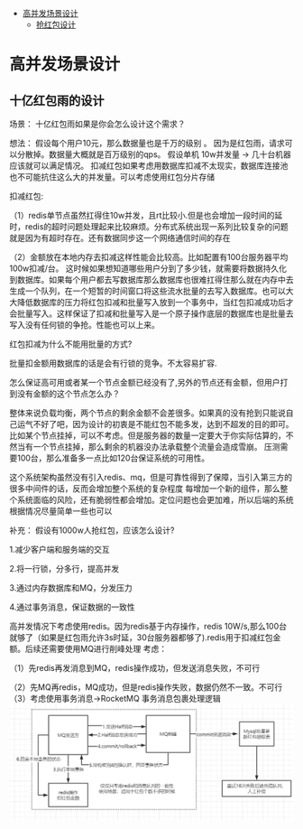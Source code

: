 - [高并发场景设计](#高并发场景设计)
    - [抢红包设计](#抢红包设计)
    


# 高并发场景设计
## 十亿红包雨的设计
场景：
十亿红包雨如果是你会怎么设计这个需求？

想法： 假设每个用户10元，那么数据量也是千万的级别 。 因为是红包雨，请求可以分散掉。数据量大概就是百万级别的qps。
假设单机 10w并发量 -> 几十台机器应该就可以满足情况。
扣减红包如果考虑用数据库扣减不太现实，数据库连接池也不可能抗住这么大的并发量。可以考虑使用红包分片存储

扣减红包:

（1）redis单节点虽然扛得住10w并发，且rt比较小.但是也会增加一段时间的延时，redis的超时问题处理起来比较麻烦。分布式系统出现一系列比较复杂的问题就是因为有超时存在。还有数据同步这一个网络通信时间的存在

（2）金额放在本地内存去扣减这样性能会比较高。比如配置有100台服务器平均100w扣减/台。 这时候如果想知道哪些用户分到了多少钱，就需要将数据持久化到数据库。如果每个用户都去写数据库那么数据库也很难扛得住那么就在内存中去生成一个队列，在一个短暂的时间窗口将这些流水批量的去写入数据库。也可以大大降低数据库的压力将红包扣减和批量写入放到一个事务中，当红包扣减成功后才会批量写入。这样保证了扣减和批量写入是一个原子操作底层的数据库也是批量去写入没有任何锁的争抢。性能也可以上来。

红包扣减为什么不能用批量的方式?

批量扣金额用数据库的话是会有行锁的竞争。不太容易扩容.

怎么保证高可用或者某一个节点金额已经没有了,另外的节点还有金额，但用户打到没有金额的这个节点怎么办？

整体来说负载均衡，两个节点的剩余金额不会差很多。如果真的没有抢到只能说自己运气不好了吧，因为设计的初衷是不能红包不能多发，达到不超发的目的即可。
比如某个节点挂掉，可以不考虑。但是服务器的数量一定要大于你实际估算的，不然当有一个节点挂掉，那么剩余的机器没办法承载整个流量会造成雪崩。
压测需要100台，那么准备多一点比如120台保证系统的可用性。

这个系统架构虽然没有引入redis、mq，但是可靠性得到了保障，当引入第三方的很多中间件的话，反而会增加整个系统的复杂程度
每增加一个新的组件，那么整个系统面临的风险，还有脆弱性都会增加。定位问题也会更加难，所以后端的系统根据情况尽量简单一些也可以

补充：
假设有1000w人抢红包，应该怎么设计?

1.减少客户端和服务端的交互

2.将一行锁，分多行，提高并发

3.通过内存数据库和MQ，分发压力

4.通过事务消息，保证数据的一致性

高并发情况下考虑使用redis。因为redis基于内存操作，redis 10W/s,那么100台就够了（如果是红包雨允许3s时延，30台服务器都够了).redis用于扣减红包金额。后续还需要使用MQ进行削峰处理
考虑：

（1）先redis再发消息到MQ，redis操作成功，但发送消息失败，不可行

（2）先MQ再redis，MQ成功，但是redis操作失败，数据仍然不一致。不可行
（3）考虑使用事务消息->RocketMQ 事务消息包裹处理逻辑
![ 抢红包-事务消息](../static/img/红包-事务消息.png)







